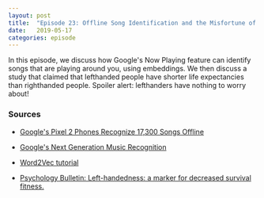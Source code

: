 ```yaml
---
layout: post
title:  "Episode 23: Offline Song Identification and the Misfortune of Lefthandedness"
date:   2019-05-17
categories: episode
---
```


In this episode, we discuss how Google's Now Playing feature can identify songs that are playing around you, using embeddings. We then discuss a study that claimed that lefthanded people have shorter life expectancies than righthanded people. Spoiler alert: lefthanders have nothing to worry about!


### Sources

* [Google's Pixel 2 Phones Recognize 17,300 Songs Offline](https://www.pcmag.com/news/356833/googles-pixel-2-phones-recognize-17-300-songs-offline)

* [Google's Next Generation Music Recognition](https://ai.googleblog.com/2018/09/googles-next-generation-music.html)

* [Word2Vec tutorial](http://www.claudiobellei.com/2018/01/06/backprop-word2vec/)

* [Psychology Bulletin: Left-handedness: a marker for decreased survival fitness.](https://www.ncbi.nlm.nih.gov/pubmed/2006231)